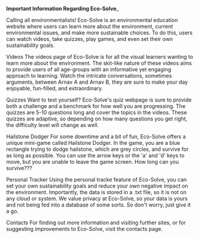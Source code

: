 **Important Information Regarding Eco-Solve**_

Calling all environmentalists!
Eco-Solve is an environmental education website where users can learn more about the environment, current environmental issues, and make more sustainable choices. 
To do this, users can watch videos, take quizzes, play games, and even set their own sustainability goals.

Videos
The videos page of Eco-Solve is for all the visual learners wanting to learn more about the environment. 
The skit-like nature of these videos aims to provide users of all age-groups with an informative yet engaging approach to learning. 
Watch the intricate conversations, sometimes arguments, between Arnav A and Arnav B, they are sure to make your day enjoyable, fun-filled, and extraordinary. 

Quizzes
Want to test yourself? 
Eco-Solve's quiz webpage is sure to provide both a challenge and a benchmark for how well you are progressing. 
The quizzes are 5-10 questions long and cover the topics in the videos. 
These quizzes are adaptive, so depending on how many questions you get right, the difficulty level will change as well. 

Hailstone Dodger
For some downtime and a bit of fun, Eco-Solve offers a unique mini-game called Hailstone Dodger. 
In the game, you are a blue rectangle trying to dodge hailstone, which are grey circles, and survive for as long as possible. 
You can use the arrow keys or the 'a' and 'd' keys to move, but you are unable to leave the game screen. 
How long can you survive??? 

Personal Tracker
Using the personal tracke feature of Eco-Solve, you can set your own sustainability goals and reduce your own negative impact on the environment. 
Importantly, the data is stored in a .txt file, so it is not on any cloud or system. 
We value privacy at Eco-Solve, so your data is yours and not being fed into a database of some sorts. 
So don't worry, just give it a go.  

Contacts
For finding out more information and visiting further sites, or for suggesting improvements to Eco-Solve, 
visit the contacts page.
